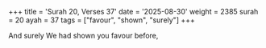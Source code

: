 +++
title = 'Surah 20, Verses 37'
date = '2025-08-30'
weight = 2385
surah = 20
ayah = 37
tags = ["favour", "shown", "surely"]
+++

And surely We had shown you favour before,